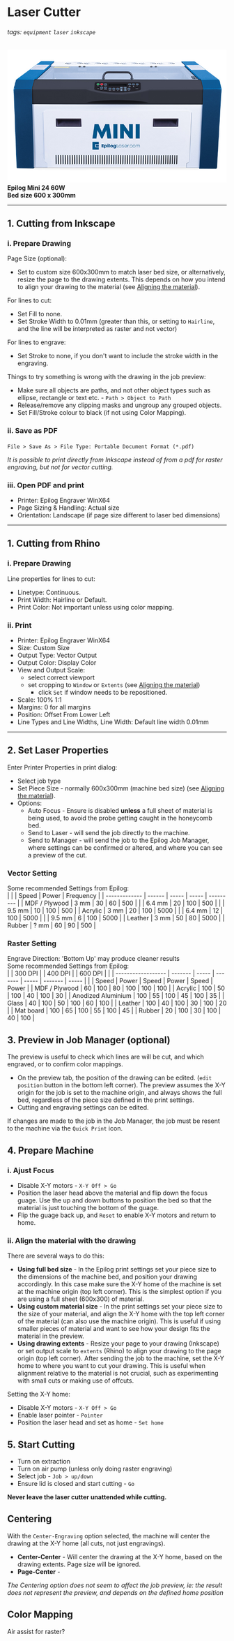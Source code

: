 # Laser Cutter

###### tags: `equipment` `laser` `inkscape`

![](images/epilog-mini18.jpg)  
**Epilog Mini 24 60W**  
**Bed size 600 x 300mm**  


--- 

## 1. Cutting from Inkscape

### i. Prepare Drawing

Page Size (optional):
 - Set to custom size 600x300mm to match laser bed size, or alternatively, resize the page to the drawing extents.  This depends on how you intend to align your drawing to the material (see [Aligning the material](#ii-align-the-material-with-the-drawing)).

For lines to cut:
 - Set Fill to none.
 - Set Stroke Width to 0.01mm (greater than this, or setting to `Hairline`, and the line will be interpreted as raster and not vector)

For lines to engrave:
 - Set Stroke to none, if you don't want to include the stroke width in the engraving.

Things to try something is wrong with the drawing in the job preview:
 - Make sure all objects are paths, and not other object types such as ellipse, rectangle or text etc. - `Path > Object to Path`
 - Release/remove any clipping masks and ungroup any grouped objects.
 - Set Fill/Stroke colour to black (if not using Color Mapping).

### ii. Save as PDF

`File > Save As > File Type: Portable Document Format (*.pdf)`

*It is possible to print directly from Inkscape instead of from a pdf for raster engraving, but not for vector cutting.*

### iii. Open PDF and print

 - Printer: Epilog Engraver WinX64
 - Page Sizing & Handling: Actual size
 - Orientation: Landscape (if page size different to laser bed dimensions)

---

## 1. Cutting from Rhino

### i. Prepare Drawing

Line properties for lines to cut:
 - Linetype: Continuous.
 - Print Width: Hairline or Default.
 - Print Color: Not important unless using color mapping.

### ii. Print

 - Printer: Epilog Engraver WinX64
 - Size: Custom Size
 - Output Type: Vector Output
 - Output Color: Display Color
 - View and Output Scale:
    - select correct viewport
    - set cropping to `Window` or `Extents` (see [Aligning the material](#ii-align-the-material-with-the-drawing))
      - click `Set` if window needs to be repositioned.
 - Scale: 100% 1:1
 - Margins: 0 for all margins
 - Position: Offset From Lower Left
 - Line Types and Line Widths, Line Width: Default line width 0.01mm

---

## 2. Set Laser Properties

Enter Printer Properties in print dialog:
 - Select job type
 - Set Piece Size - normally 600x300mm (machine bed size) (see [Aligning the material](#ii-align-the-material-with-the-drawing)).
 - Options:
    - Auto Focus - Ensure is disabled **unless** a full sheet of material is being used, to avoid the probe getting caught in the honeycomb bed.
    - Send to Laser - will send the job directly to the machine.
    - Send to Manager - will send the job to the Epilog Job Manager, where settings can be confirmed or altered, and where you can see a preview of the cut.

### Vector Setting

Some recommended Settings from Epilog:  
|               |        | Speed | Power | Frequency |
| ------------- | ------ | ----- | ----- | --------- |
| MDF / Plywood | 3 mm   | 30    | 60    | 500       |
|               | 6.4 mm | 20    | 100   | 500       |
|               | 9.5 mm | 10    | 100   | 500       |
| Acrylic       | 3 mm   | 20    | 100   | 5000      |
|               | 6.4 mm | 12    | 100   | 5000      |
|               | 9.5 mm | 6     | 100   | 5000      |
| Leather       | 3 mm   | 50    | 80    | 5000      |
| Rubber        | ? mm   | 60    | 90    | 500       |

### Raster Setting

Engrave Direction: 'Bottom Up' may produce cleaner results  
Some recommended Settings from Epilog:  
|                    | 300 DPI |       | 400 DPI |       | 600 DPI |       |
| ------------------ | ------- | ----- | ------- | ----- | ------- | ----- |
|                    | Speed   | Power | Speed   | Power | Speed   | Power |
| MDF / Plywood      | 60      | 100   | 80      | 100   | 100     | 100   |
| Acrylic            | 100     | 50    | 100     | 40    | 100     | 30    |
| Anodized Aluminium | 100     | 55    | 100     | 45    | 100     | 35    |
| Glass              | 40      | 100   | 50      | 100   | 60      | 100   |
| Leather            | 100     | 40    | 100     | 30    | 100     | 20    |
| Mat board          | 100     | 65    | 100     | 55    | 100     | 45    |
| Rubber             | 20      | 100   | 30      | 100   | 40      | 100   |

## 3. Preview in Job Manager (optional)

The preview is useful to check which lines are will be cut, and which engraved, or to confirm color mappings.
 - On the preview tab, the position of the drawing can be edited. (`edit position` button in the bottom left corner).  The preview assumes the X-Y origin for the job is set to the machine origin, and always shows the full bed, regardless of the piece size defined in the print settings.
 - Cutting and engraving settings can be edited.

If changes are made to the job in the Job Manager, the job must be resent to the machine via the `Quick Print` icon.

## 4. Prepare Machine

### i. Ajust Focus

 - Disable X-Y motors - `X-Y Off > Go`
 - Position the laser head above the material and flip down the focus guage.  Use the up and down buttons to position the bed so that the material is just touching the bottom of the guage.
 - Flip the guage back up, and `Reset` to enable X-Y motors and return to home.

### ii. Align the material with the drawing

There are several ways to do this:
 - **Using full bed size** - In the Epilog print settings set your piece size to the dimensions of the machine bed, and position your drawing accordingly.  In this case make sure the X-Y home of the machine is set at the machine origin (top left corner).  This is the simplest option if you are using a full sheet (600x300) of material.
 - **Using custom material size** - In the print settings set your piece size to the size of your material, and align the X-Y home with the top left corner of the material (can also use the machine origin).  This is useful if using smaller pieces of material and want to see how your design fits the material in the preview.
 - **Using drawing extents** - Resize your page to your drawing (Inkscape) or set output scale to `extents` (Rhino) to align your drawing to the page origin (top left corner).  After sending the job to the machine, set the X-Y home to where you want to cut your drawing.  This is useful when alignment relative to the material is not crucial, such as experimenting with small cuts or making use of offcuts.

Setting the X-Y home:
- Disable X-Y motors - `X-Y Off > Go`
- Enable laser pointer - `Pointer`
- Position the laser head and set as home - `Set home`

## 5. Start Cutting

- Turn on extraction
- Turn on air pump (unless only doing raster engraving)
- Select job - `Job > up/down`
- Ensure lid is closed and start cutting - `Go`

**Never leave the laser cutter unattended while cutting.**


## Centering


With the `Center-Engraving` option selected, the machine will center the drawing at the X-Y home (all cuts, not just engravings).

 - **Center-Center** - Will center the drawing at the X-Y home, based on the drawing extents.  Page size will be ignored.
 - **Page-Center** - 

*The Centering option does not seem to affect the job preview, ie: the result does not represent the preview, and depends on the defined home position*












## Color Mapping


Air assist for raster?